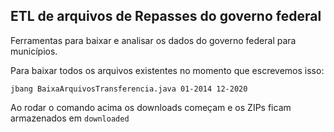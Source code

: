 ETL de arquivos de Repasses do governo federal
--

Ferramentas para baixar e analisar os dados do governo federal para municípios.

Para baixar todos os arquivos existentes no momento que escrevemos isso:

```
jbang BaixaArquivosTransferencia.java 01-2014 12-2020
```

Ao rodar o comando acima os downloads começam e os ZIPs ficam armazenados em `downloaded`
